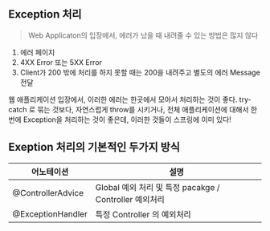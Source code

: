 ## Exception 처리

> Web Applicaton의 입장에서, 에러가 났을 때 내려줄 수 있는 방법은 많지 않다

1. 에러 페이지
2. 4XX Error 또는 5XX Error
3. Client가 200 밖에 처리를 하지 못할 때는 200을 내려주고 별도의 에러 Message 전달

웹 애플리케이션 입장에서, 이러한 에러는 한곳에서 모아서 처리하는 것이 좋다. try-catch 로 묶는 것보다, 자연스럽게 throw를 시키거나, 전체 애플리케이션에 대해서 한번에 Exception을 처리하는 것이 좋은데, 이러한 것들이 스프링에 이미 있다!

## Exeption 처리의 기본적인 두가지 방식

| 어노테이션        | 설명                                                   |
| ----------------- | ------------------------------------------------------ |
| @ControllerAdvice | Global 예외 처리 및 특정 pacakge / Controller 예외처리 |
| @ExceptionHandler | 특정 Controller 의 예외처리                            |


